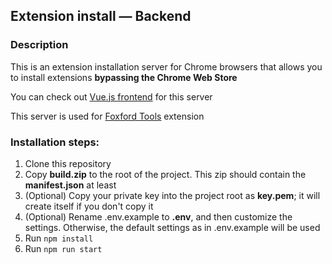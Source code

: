 ## Extension install — Backend

### Description
This is an extension installation server for Chrome browsers that allows you to install extensions **bypassing the Chrome Web Store**

You can check out [Vue.js frontend](https://github.com/itsTPM/extension-install-frontend) for this server

This server is used for [Foxford Tools](https://github.com/itsTPM/foxford-tools) extension

### Installation steps:
1. Clone this repository
2. Copy **build.zip** to the root of the project. This zip should contain the **manifest.json**  at least
3. (Optional) Copy your private key into the project root as **key.pem**; it will create itself if you don't copy it
4. (Optional) Rename .env.example to **.env**, and then customize the settings. Otherwise, the default settings as in .env.example will be used
5. Run `npm install`
6. Run `npm run start`
